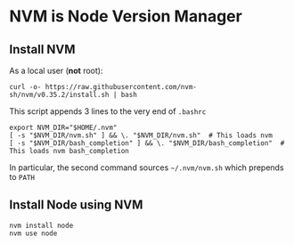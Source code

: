 NVM is Node Version Manager
===========================

Install NVM
-----------

As a local user (__not__ root):

    curl -o- https://raw.githubusercontent.com/nvm-sh/nvm/v0.35.2/install.sh | bash

This script appends 3 lines to the very end of `.bashrc`

    export NVM_DIR="$HOME/.nvm"
    [ -s "$NVM_DIR/nvm.sh" ] && \. "$NVM_DIR/nvm.sh"  # This loads nvm
    [ -s "$NVM_DIR/bash_completion" ] && \. "$NVM_DIR/bash_completion"  # This loads nvm bash_completion


In particular, the second command sources `~/.nvm/nvm.sh` which prepends to `PATH`



Install Node using NVM
----------------------

    nvm install node
    nvm use node
